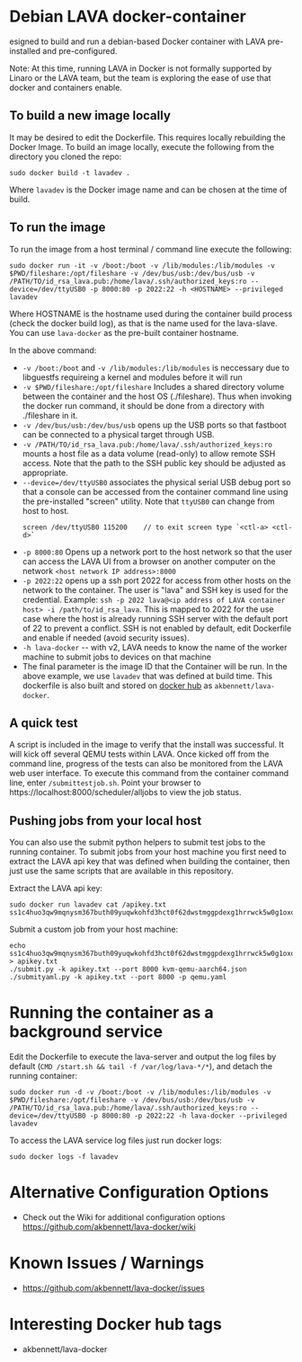 # Debian LAVA docker-container
esigned to build and run a debian-based Docker container with LAVA pre-installed and pre-configured.

Note: At this time, running LAVA in Docker is not formally supported by Linaro or the LAVA team, but the team is exploring the ease of use that docker and containers enable.

## To build a new image locally
It may be desired to edit the Dockerfile. This requires locally rebuilding the Docker Image. To build an image locally, execute the following from the directory you cloned the repo:

```
sudo docker build -t lavadev .
```
Where `lavadev` is the Docker image name and can be chosen at the time of build.

## To run the image
To run the image from a host terminal / command line execute the following:

```
sudo docker run -it -v /boot:/boot -v /lib/modules:/lib/modules -v $PWD/fileshare:/opt/fileshare -v /dev/bus/usb:/dev/bus/usb -v /PATH/TO/id_rsa_lava.pub:/home/lava/.ssh/authorized_keys:ro --device=/dev/ttyUSB0 -p 8000:80 -p 2022:22 -h <HOSTNAME> --privileged lavadev
```
Where HOSTNAME is the hostname used during the container build process (check the docker build log), as that is the name used for the lava-slave. You can use `lava-docker` as the pre-built container hostname.

In the above command:
* `-v /boot:/boot` and `-v /lib/modules:/lib/modules` is neccessary due to libguestfs requireing a kernel and modules before it will run
* `-v $PWD/fileshare:/opt/fileshare` Includes a shared directory volume between the container and the host OS (./fileshare). Thus when invoking the docker run command, it should be done from a directory with ./fileshare in it.
* `-v /dev/bus/usb:/dev/bus/usb` opens up the USB ports so that fastboot can be connected to a physical target through USB.
* `-v /PATH/TO/id_rsa_lava.pub:/home/lava/.ssh/authorized_keys:ro` mounts a host file as a data volume (read-only) to allow remote SSH access. Note that the path to the SSH public key should be adjusted as appropriate.
* `--device=/dev/ttyUSB0` associates the physical serial USB debug port so that a console can be accessed from the container command line using the pre-installed "screen" utility. Note that `ttyUSB0` can change from host to host.
    ```shell
    screen /dev/ttyUSB0 115200    // to exit screen type `<ctl-a> <ctl-d>`
    ```
* `-p 8000:80` Opens up a network port to the host network so that the user can access the LAVA UI from a browser on another computer on the network `<host network IP address>:8000`
* `-p 2022:22` opens up a ssh port 2022 for access from other hosts on the network to the container. The user is "lava" and SSH key is used for the credential. Example: `ssh -p 2022 lava@<ip address of LAVA container host> -i /path/to/id_rsa_lava`. This is mapped to 2022 for the use case where the host is already running SSH server with the default port of 22 to prevent a conflict. SSH is not enabled by default, edit Dockerfile and enable if needed (avoid security issues).
* `-h lava-docker`  -- with v2, LAVA needs to know the name of the worker machine to submit jobs to devices on that machine
* The final parameter is the image ID that the Container will be run.  In the above example, we use `lavadev` that was defined at build time.  This dockerfile is also built and stored on [docker hub](https://hub.docker.com/r/akbennett/lava-docker) as `akbennett/lava-docker`.

## A quick test
A script is included in the image to verify that the install was successful. It will kick off several QEMU tests within LAVA. Once kicked off from the command line, progress of the tests can also be monitored from the LAVA web user interface. To execute this command from the container command line, enter `/submittestjob.sh`. Point your browser to https://localhost:8000/scheduler/alljobs to view the job status.

## Pushing jobs from your local host
You can also use the submit python helpers to submit test jobs to the running container. To submit jobs from your host machine you first need to extract the LAVA api key that was defined when building the container, then just use the same scripts that are available in this repository.

Extract the LAVA api key:

```
sudo docker run lavadev cat /apikey.txt
ss1c4huo3qw9mqnysm367buth09yuqwkohfd3hct0f62dwstmggpdexg1hrrwck5w0g1oxo3nqnx0ny6n38b1uxeo4s8ii6gz1jiles3zhjo1qiyyr0qzqk51prt7sb7
```

Submit a custom job from your host machine:

```
echo ss1c4huo3qw9mqnysm367buth09yuqwkohfd3hct0f62dwstmggpdexg1hrrwck5w0g1oxo3nqnx0ny6n38b1uxeo4s8ii6gz1jiles3zhjo1qiyyr0qzqk51prt7sb7 > apikey.txt
./submit.py -k apikey.txt --port 8000 kvm-qemu-aarch64.json
./submityaml.py -k apikey.txt --port 8000 -p qemu.yaml
```

# Running the container as a background service
Edit the Dockerfile to execute the lava-server and output the log files by default (`CMD /start.sh && tail -f /var/log/lava-*/*`), and detach the running container:

```
sudo docker run -d -v /boot:/boot -v /lib/modules:/lib/modules -v $PWD/fileshare:/opt/fileshare -v /dev/bus/usb:/dev/bus/usb -v /PATH/TO/id_rsa_lava.pub:/home/lava/.ssh/authorized_keys:ro --device=/dev/ttyUSB0 -p 8000:80 -p 2022:22 -h lava-docker --privileged lavadev
```

To access the LAVA service log files just run docker logs:

```
sudo docker logs -f lavadev
```

# Alternative Configuration Options
* Check out the Wiki for additional configuration options https://github.com/akbennett/lava-docker/wiki

# Known Issues / Warnings
* https://github.com/akbennett/lava-docker/issues

# Interesting Docker hub tags
* akbennett/lava-docker
